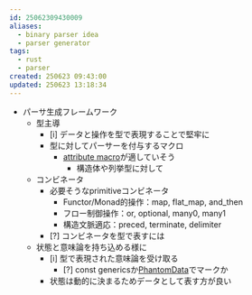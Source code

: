 ```yaml
---
id: 25062309430009
aliases:
  - binary parser idea
  - parser generator
tags:
  - rust
  - parser
created: 250623 09:43:00
updated: 250623 13:18:34
---
```


- パーサ生成フレームワーク
	- 型主導
		- [i] データと操作を型で表現することで堅牢に
		- 型に対してパーサーを付与するマクロ
			- [attribute macro](https://doc.rust-lang.org/reference/procedural-macros.html#r-macro.proc.attribute)が適していそう
				- 構造体や列挙型に対して
	- コンビネータ
		- 必要そうなprimitiveコンビネータ
			- Functor/Monad的操作：map, flat_map, and_then
			- フロー制御操作：or, optional, many0, many1
			- 構造文脈適応：preced, terminate, delimiter
		- [?] コンビネータを型で表すには
	- 状態と意味論を持ち込める様に
		- [i] 型で表現された意味論を受け取る
			- [?] const genericsか[PhantomData](https://qnighy.hatenablog.com/entry/2018/01/14/220000)でマークか
		- 状態は動的に決まるためデータとして表す方が良い
